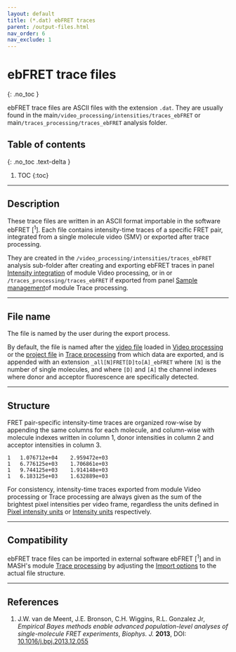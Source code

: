 ```yaml
---
layout: default
title: (*.dat) ebFRET traces
parent: /output-files.html
nav_order: 6
nav_exclude: 1
---
```



# ebFRET trace files
{: .no_toc }

ebFRET trace files are ASCII files with the extension `.dat`. They are usually found in the main`/video_processing/intensities/traces_ebFRET` or main`/traces_processing/traces_ebFRET` analysis folder.

## Table of contents
{: .no_toc .text-delta }

1. TOC
{:toc}


---

## Description

These trace files are written in an ASCII format importable in the software ebFRET [<sup>1</sup>].
Each file contains intensity-time traces of a specific FRET pair, integrated from a single molecule video (SMV) or exported after trace processing.

They are created in the `/video_processing/intensities/traces_ebFRET` analysis sub-folder after creating and exporting ebFRET traces in panel 
[Intensity integration](../video-processing/panels/panel-intensity-integration.html#create-and-export-intensity-time-traces) of module Video processing, or in or `/traces_processing/traces_ebFRET` if exported from panel 
[Sample management](../trace-processing/panels/panel-sample-management.html#export-processed-data)of module Trace processing.


---

## File name

The file is named by the user during the export process.

By default, the file is named after the <u>video file</u> loaded in 
[Video processing](../video-processing/panels/area-visualization.html#load-videoimage-file) or the <u>project file</u> in 
[Trace processing](../trace-processing/panels/area-project-management.html#project-list) from which data are exported, and is appended with an extension `_all[N]FRET[D]to[A]_ebFRET` where `[N]` is the number of single molecules, and where `[D]` and `[A]` the channel indexes where donor and acceptor fluorescence are specifically detected.


---

## Structure

FRET pair-specific intensity-time traces are organized row-wise by appending the same columns for each molecule, and column-wise with molecule indexes written in column 1, donor intensities in column 2 and acceptor intensities in column 3.

```
1	1.076712e+04	2.959472e+03
1	6.776125e+03	1.706861e+03
1	9.744125e+03	1.914148e+03
1	6.183125e+03	1.632889e+03
```

For consistency, intensity-time traces exported from module Video processing or Trace processing are always given as the sum of the brightest pixel intensities per video frame, regardless the units defined in
[Pixel intensity units](../video-processing/panels/panel-plot.html#pixel-intensity-units) or 
[Intensity units](../trace-processing/panels/panel-plot.html#intensity-units) respectively.


---

## Compatibility

ebFRET trace files can be imported in external software ebFRET [<sup>1</sup>] and in MASH's module
[Trace processing](../trace-processing/workflow.html#import-single-molecule-data) by adjusting the 
[Import options](../trace-processing/functionalities/set-import-options.html) to the actual file structure.


---

## References

1. J.W. van de Meent, J.E. Bronson, C.H. Wiggins, R.L. Gonzalez Jr, *Empirical Bayes methods enable advanced population-level analyses of single-molecule FRET experiments*, *Biophys. J.* **2013**, DOI: 
[10.1016/j.bpj.2013.12.055](https://dx.doi.org/10.1016%2Fj.bpj.2013.12.055)

